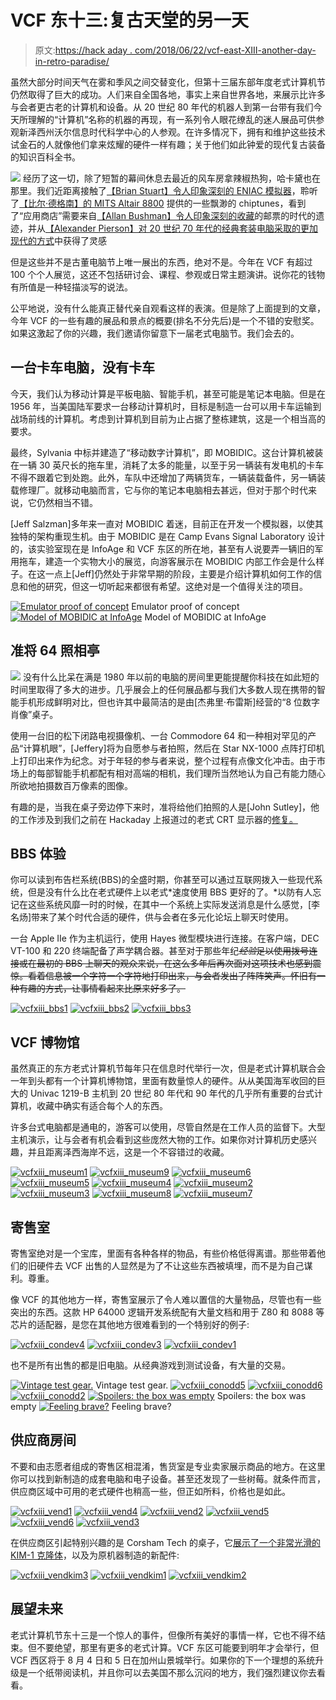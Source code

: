# VCF 东十三:复古天堂的另一天

> 原文:[https://hack aday . com/2018/06/22/vcf-east-XIII-another-day-in-retro-paradise/](https://hackaday.com/2018/06/22/vcf-east-xiii-another-day-in-retro-paradise/)

虽然大部分时间天气在雾和季风之间交替变化，但第十三届东部年度老式计算机节仍然取得了巨大的成功。人们来自全国各地，事实上来自世界各地，来展示比许多与会者更古老的计算机和设备。从 20 世纪 80 年代的机器人到第一台带有我们今天所理解的“计算机”名称的机器的再现，有一系列令人眼花缭乱的迷人展品可供参观新泽西州沃尔信息时代科学中心的人参观。在许多情况下，拥有和维护这些技术试金石的人就像他们拿来炫耀的硬件一样有趣；关于他们如此钟爱的现代复古装备的知识百科全书。

[![](../Images/7c5b773693f0be1c9a9d4d77e0c955d4.png)](https://hackaday.com/wp-content/uploads/2018/05/vcfxiii_poster.jpg) 经历了这一切，除了短暂的幕间休息去最近的风车房拿辣椒热狗，哈卡黛也在那里。我们近距离接触了[【Brian Stuart】令人印象深刻的 ENIAC 模拟器](https://hackaday.com/2018/05/24/vcf-east-the-desktop-eniac/)，聆听了[【比尔·德格南】的 MITS Altair 8800](https://wp.me/pk3lN-1inU) 提供的一些飘渺的 chiptunes，看到了“应用商店”需要来自[【Allan Bushman】令人印象深刻的收藏](https://wp.me/pk3lN-1ioW)的邮票的时代的遗迹，并从[【Alexander Pierson】对 20 世纪 70 年代的经典套装电脑采取的更加现代的方式](https://wp.me/pk3lN-1iwJ)中获得了灵感

但是这些并不是古董电脑节上唯一展出的东西，绝对不是。今年在 VCF 有超过 100 个个人展览，这还不包括研讨会、课程、参观或日常主题演讲。说你花的钱物有所值是一种轻描淡写的说法。

公平地说，没有什么能真正替代亲自观看这样的表演。但是除了上面提到的文章，今年 VCF 的一些有趣的展品和景点的概要(排名不分先后)是一个不错的安慰奖。如果这激起了你的兴趣，我们邀请你留意下一届老式电脑节。我们会去的。

## 一台卡车电脑，没有卡车

今天，我们认为移动计算是平板电脑、智能手机，甚至可能是笔记本电脑。但是在 1956 年，当美国陆军要求一台移动计算机时，目标是制造一台可以用卡车运输到战场前线的计算机。考虑到计算机到目前为止占据了整栋建筑，这是一个相当高的要求。

最终，Sylvania 中标并建造了“移动数字计算机”，即 MOBIDIC。这台计算机被装在一辆 30 英尺长的拖车里，消耗了太多的能量，以至于另一辆装有发电机的卡车不得不跟着它到处跑。此外，车队中还增加了两辆货车，一辆装载备件，另一辆装载修理厂。就移动电脑而言，它与你的笔记本电脑相去甚远，但对于那个时代来说，它仍然相当不错。

[Jeff Salzman]多年来一直对 MOBIDIC 着迷，目前正在开发一个模拟器，以使其独特的架构重现生机。由于 MOBIDIC 是在 Camp Evans Signal Laboratory 设计的，该实验室现在是 InfoAge 和 VCF 东区的所在地，甚至有人说要弄一辆旧的军用拖车，建造一个实物大小的展览，向游客展示在 MOBIDIC 内部工作会是什么样子。在这一点上[Jeff]仍然处于非常早期的阶段，主要是介绍计算机如何工作的信息和他的研究，但这一切听起来都很有希望。这绝对是一个值得关注的项目。

 [![Emulator proof of concept](../Images/f1618cae737e8302ccb58bd49ba888c5.png "vcfxiii_mobi1")](https://i0.wp.com/hackaday.com/wp-content/uploads/2018/05/vcfxiii_mobi1.jpg?ssl=1) Emulator proof of concept [![Model of MOBIDIC at InfoAge](../Images/2e115018e106d82db17c2feb64955c8a.png "vcfxiii_mobi2")](https://i0.wp.com/hackaday.com/wp-content/uploads/2018/05/vcfxiii_mobi2.jpg?ssl=1) Model of MOBIDIC at InfoAge

## 准将 64 照相亭

[![](../Images/e3a1871c7e253ccaa110abc2885b2c6a.png)](https://hackaday.com/wp-content/uploads/2018/05/vcfxiii_eyes2.jpg) 没有什么比呆在满是 1980 年以前的电脑的房间里更能提醒你科技在如此短的时间里取得了多大的进步。几乎展会上的任何展品都与我们大多数人现在携带的智能手机形成鲜明对比，但也许其中最简洁的是由[杰弗里·布雷斯]经营的“8 位数字肖像”桌子。

使用一台旧的松下闭路电视摄像机、一台 Commodore 64 和一种相对罕见的产品“计算机眼”，[Jeffery]将为自愿参与者拍照，然后在 Star NX-1000 点阵打印机上打印出来作为纪念。对于年轻的参与者来说，整个过程有点像文化冲击。由于市场上的每部智能手机都配有相对高端的相机，我们理所当然地认为自己有能力随心所欲地拍摄数百万像素的图像。

有趣的是，当我在桌子旁边停下来时，准将给他们拍照的人是[John Sutley]，他的工作涉及到我们之前在 Hackaday 上报道过的老式 CRT 显示器的[修复。](https://hackaday.com/2017/08/11/crt-cataract-surgery/)

## BBS 体验

你可以读到布告栏系统(BBS)的全盛时期，你甚至可以通过互联网拨入一些现代系统，但是没有什么比在老式硬件上以老式*速度使用 BBS 更好的了。*以防有人忘记在这些系统风靡一时的时候，在其中一个系统上实际发送消息是什么感觉，[李名炀]带来了某个时代合适的硬件，供与会者在多元化论坛上聊天时使用。

一台 Apple IIe 作为主机运行，使用 Hayes 微型模块进行连接。在客户端，DEC VT-100 和 220 终端配备了声学耦合器。甚至对于那些年纪~~*经验*足以使用拨号连接或在最初的 BBS 上聊天的观众来说，在这么多年后再次面对这项技术也感到震惊。看着信息被一个字符一个字符地打印出来，与会者发出了阵阵笑声。怀旧有一种有趣的方式，让事情看起来比原来好多了。~~

 [![vcfxiii_bbs1](../Images/6ec9bccb78cbac808aac556d430a14c9.png "vcfxiii_bbs1")](https://i0.wp.com/hackaday.com/wp-content/uploads/2018/05/vcfxiii_bbs1.jpg?ssl=1)  [![vcfxiii_bbs2](../Images/47e54440880013fc5968a1317c7f2f4d.png "vcfxiii_bbs2")](https://i0.wp.com/hackaday.com/wp-content/uploads/2018/05/vcfxiii_bbs2.jpg?ssl=1)  [![vcfxiii_bbs3](../Images/b5a4b490e34e32f7e106dff8b4bcd700.png "vcfxiii_bbs3")](https://i0.wp.com/hackaday.com/wp-content/uploads/2018/05/vcfxiii_bbs3.jpg?ssl=1) 

## VCF 博物馆

虽然真正的东方老式计算机节每年只在信息时代举行一次，但是老式计算机联合会一年到头都有一个计算机博物馆，里面有数量惊人的硬件。从从美国海军收回的巨大的 Univac 1219-B 主机到 20 世纪 80 年代和 90 年代的几乎所有重要的台式计算机，收藏中确实有适合每个人的东西。

许多台式电脑都是通电的，游客可以使用，尽管自然是在工作人员的监督下。大型主机演示，让与会者有机会看到这些庞然大物的工作。如果你对计算机历史感兴趣，并且距离泽西海岸不远，这是一个不容错过的收藏。

 [![vcfxiii_museum1](../Images/55be20f380838ce6386d5beb404f90bb.png "vcfxiii_museum1")](https://i0.wp.com/hackaday.com/wp-content/uploads/2018/05/vcfxiii_museum1.jpg?ssl=1)  [![vcfxiii_museum9](../Images/9c6e1c8a7be54bf201542d965ab7691e.png "vcfxiii_museum9")](https://i0.wp.com/hackaday.com/wp-content/uploads/2018/05/vcfxiii_museum9.jpg?ssl=1)  [![vcfxiii_museum6](../Images/2a3f77329ce86ce2d88fd185cd2e2791.png "vcfxiii_museum6")](https://i0.wp.com/hackaday.com/wp-content/uploads/2018/05/vcfxiii_museum6.jpg?ssl=1)  [![vcfxiii_museum5](../Images/24c78ac43c3c2cc890d9f2dc816759c9.png "vcfxiii_museum5")](https://i0.wp.com/hackaday.com/wp-content/uploads/2018/05/vcfxiii_museum5.jpg?ssl=1)  [![vcfxiii_museum4](../Images/74e5db6310e300fcd5678254815514f8.png "vcfxiii_museum4")](https://i0.wp.com/hackaday.com/wp-content/uploads/2018/05/vcfxiii_museum4.jpg?ssl=1)  [![vcfxiii_museum2](../Images/751b127a95e5998804cdd8f976e6455a.png "vcfxiii_museum2")](https://i0.wp.com/hackaday.com/wp-content/uploads/2018/05/vcfxiii_museum2.jpg?ssl=1)  [![vcfxiii_museum3](../Images/77236d227a87ef345bef6ae3db45cf34.png "vcfxiii_museum3")](https://i0.wp.com/hackaday.com/wp-content/uploads/2018/05/vcfxiii_museum3.jpg?ssl=1)  [![vcfxiii_museum8](../Images/99a742ab35e8cec3ef482da08d8b2ba4.png "vcfxiii_museum8")](https://i0.wp.com/hackaday.com/wp-content/uploads/2018/05/vcfxiii_museum8.jpg?ssl=1)  [![vcfxiii_museum7](../Images/4465150cbc32c31e0a77718528fc0c75.png "vcfxiii_museum7")](https://i0.wp.com/hackaday.com/wp-content/uploads/2018/05/vcfxiii_museum7.jpg?ssl=1) 

## 寄售室

寄售室绝对是一个宝库，里面有各种各样的物品，有些价格低得离谱。那些带着他们的旧硬件去 VCF 出售的人显然是为了不让这些东西被填埋，而不是为自己谋利。尊重。

像 VCF 的其他地方一样，寄售室展示了令人难以置信的大量物品，尽管也有一些突出的东西。这款 HP 64000 逻辑开发系统配有大量文档和用于 Z80 和 8088 等芯片的适配器，是您在其他地方很难看到的一个特别好的例子:

 [![vcfxiii_condev4](../Images/14a12ed312a59c89e595ee51cc6b90c2.png "vcfxiii_condev4")](https://i0.wp.com/hackaday.com/wp-content/uploads/2018/05/vcfxiii_condev4.jpg?ssl=1)  [![vcfxiii_condev3](../Images/ba3c8072582f3bfa943f38e67e19a0ff.png "vcfxiii_condev3")](https://i0.wp.com/hackaday.com/wp-content/uploads/2018/05/vcfxiii_condev3.jpg?ssl=1)  [![vcfxiii_condev1](../Images/ffa5ecd17c2ffa87687e93a8d077801d.png "vcfxiii_condev1")](https://i0.wp.com/hackaday.com/wp-content/uploads/2018/05/vcfxiii_condev1.jpg?ssl=1) 

也不是所有出售的都是旧电脑。从经典游戏到测试设备，有大量的交易。

 [![Vintage test gear.](../Images/c6f0a994ac35ee7e973fd1a220c5b3f5.png "vcfxiii_conodd4")](https://i0.wp.com/hackaday.com/wp-content/uploads/2018/05/vcfxiii_conodd4.jpg?ssl=1) Vintage test gear. [![vcfxiii_conodd5](../Images/60ddc0e0d9bdafc25fd2b7a7624c32c0.png "vcfxiii_conodd5")](https://i0.wp.com/hackaday.com/wp-content/uploads/2018/05/vcfxiii_conodd5.jpg?ssl=1)  [![vcfxiii_conodd6](../Images/0b8379cbc0cf4838eaf4c1b72d764d08.png "vcfxiii_conodd6")](https://i0.wp.com/hackaday.com/wp-content/uploads/2018/05/vcfxiii_conodd6.jpg?ssl=1)  [![vcfxiii_conodd2](../Images/ae1c7c9a87a23d91708089780388dbe5.png "vcfxiii_conodd2")](https://i0.wp.com/hackaday.com/wp-content/uploads/2018/05/vcfxiii_conodd2.jpg?ssl=1)  [![Spoilers: the box was empty](../Images/5c4df6a6df7e7c1b5ff73ca4faa7f53b.png "vcfxiii_conodd3")](https://i0.wp.com/hackaday.com/wp-content/uploads/2018/05/vcfxiii_conodd3.jpg?ssl=1) Spoilers: the box was empty [![Feeling brave?](../Images/ce73b0be2e275269d2de5fbfb1476013.png "vcfxiii_conodd1")](https://i0.wp.com/hackaday.com/wp-content/uploads/2018/05/vcfxiii_conodd1.jpg?ssl=1) Feeling brave?

## 供应商房间

不要和由志愿者组成的寄售区相混淆，售货室是专业卖家展示商品的地方。在这里你可以找到新制造的成套电脑和电子设备。甚至还发现了一些树莓。就条件而言，供应商区域中可用的老式硬件也稍高一些，但正如所料，价格也是如此。

 [![vcfxiii_vend1](../Images/0607ccbfe10413c4bad0774a398fde42.png "vcfxiii_vend1")](https://i0.wp.com/hackaday.com/wp-content/uploads/2018/05/vcfxiii_vend1.jpg?ssl=1)  [![vcfxiii_vend4](../Images/191adca6115fd1d672fa233d3aef13fd.png "vcfxiii_vend4")](https://i0.wp.com/hackaday.com/wp-content/uploads/2018/05/vcfxiii_vend4.jpg?ssl=1)  [![vcfxiii_vend2](../Images/b4570f035a7cc729cf2b0dc9f9ef634e.png "vcfxiii_vend2")](https://i0.wp.com/hackaday.com/wp-content/uploads/2018/05/vcfxiii_vend2.jpg?ssl=1)  [![vcfxiii_vend5](../Images/32bd907ccdc1ea86efd3c82c62652ccc.png "vcfxiii_vend5")](https://i0.wp.com/hackaday.com/wp-content/uploads/2018/05/vcfxiii_vend5.jpg?ssl=1)  [![vcfxiii_vend6](../Images/591fa3a6a27c0ed1ff98fbb0d3ac0436.png "vcfxiii_vend6")](https://i0.wp.com/hackaday.com/wp-content/uploads/2018/05/vcfxiii_vend6.jpg?ssl=1)  [![vcfxiii_vend3](../Images/6d39484e08ef801db16e713f4cb8e2f0.png "vcfxiii_vend3")](https://i0.wp.com/hackaday.com/wp-content/uploads/2018/05/vcfxiii_vend3.jpg?ssl=1) 

在供应商区引起特别兴趣的是 Corsham Tech 的桌子，它[展示了一个非常光滑的 KIM-1 克隆体](http://www.corshamtech.com/product/kim-clone/)，以及为原机器制造的新配件:

 [![vcfxiii_vendkim3](../Images/40e75de3ecfafdaf2b916d64012f8959.png "vcfxiii_vendkim3")](https://i0.wp.com/hackaday.com/wp-content/uploads/2018/05/vcfxiii_vendkim3.jpg?ssl=1)  [![vcfxiii_vendkim1](../Images/e83731889699f41cbbdc1a36896738f0.png "vcfxiii_vendkim1")](https://i0.wp.com/hackaday.com/wp-content/uploads/2018/05/vcfxiii_vendkim1.jpg?ssl=1)  [![vcfxiii_vendkim2](../Images/8fb07d279ab484bc8cae73eeec938887.png "vcfxiii_vendkim2")](https://i0.wp.com/hackaday.com/wp-content/uploads/2018/05/vcfxiii_vendkim2.jpg?ssl=1) 

## 展望未来

老式计算机节东十三是一个惊人的事件，但像所有美好的事情一样，它也不得不结束。但不要绝望，那里有更多的老式计算。VCF 东区可能要到明年才会举行，但 VCF 西区将于 8 月 4 日和 5 日在加州山景城举行。如果你的下一个理想的系统升级是一个纸带阅读机，并且你可以去美国不那么沉闷的地方，我们强烈建议你去看看。